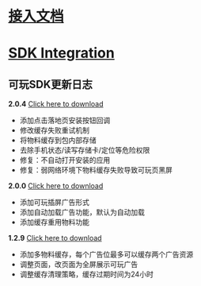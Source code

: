 # [接入文档](https://github.com/zplayads/PlayableAdsDemo-android/blob/master/README-CN.md)

# [SDK Integration](https://github.com/zplayads/PlayableAdsDemo-android/blob/master/README-EN.md)

## 可玩SDK更新日志

**2.0.4** [Click here to download](https://github.com/zplayads/PlayableAdsDemo-android)
* 添加点击落地页安装按钮回调
* 修改缓存失败重试机制
* 将物料缓存到包内部存储
* 去除手机状态/读写存储卡/定位等危险权限
* 修复：不自动打开安装的应用
* 修复：弱网络环境下物料缓存失败导致可玩页黑屏

**2.0.0** [Click here to download](https://github.com/zplayads/PlayableAdsDemo-android/tree/2.0.2)
* 添加可玩插屏广告形式
* 添加自动加载广告功能，默认为自动加载
* 添加缓存重用物料功能

**1.2.9** [Click here to download](https://github.com/zplayads/PlayableAdsDemo-android/tree/1.2.9)
* 添加多物料缓存，每个广告位最多可以缓存两个广告资源
* 调整页面，改页面为全屏展示可玩广告
* 调整缓存清理策略，缓存过期时间为24小时

